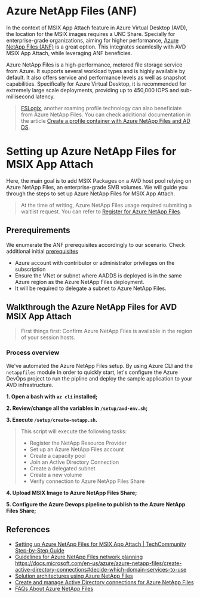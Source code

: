 # Azure NetApp Files (ANF)

In the context of MSIX App Attach feature in Azure Virtual Desktop (AVD), the location for the MSIX images requires a UNC Share. Specially for enterprise-grade organizations, aiming for higher performance, [Azure NetApp Files (ANF)](https://docs.microsoft.com/en-us/azure/azure-netapp-files/azure-netapp-files-introduction) is a great option. This integrates seamleslly with AVD MSIX App Attach, while leveraging ANF beneficies.

Azure NetApp Files is a high-performance, metered file storage service from Azure. It supports several workload types and is highly available by default. It also offers service and performance levels as well as snapshot capabilities. Specifically for Azure Virtual Desktop, it is recommended for extremely large scale deployments, providing up to 450,000 IOPS and sub-millisecond latency.

> [FSLogix](https://docs.microsoft.com/en-us/fslogix/overview), another roaming profile technology can also beneficiate from Azure NetApp Files. You can check additional documentation in the article [Create a profile container with Azure NetApp Files and AD DS](https://docs.microsoft.com/en-us/azure/virtual-desktop/create-fslogix-profile-container).

# Setting up Azure NetApp Files for MSIX App Attach

Here, the main goal is to add MSIX Packages on a AVD host pool relying on Azure NetApp Files, an enterprise-grade SMB volumes. We will guide you through the steps to set up Azure NetApp Files for MSIX App Attach.

> At the time of writing, Azure NetApp Files usage required submiting a waitlist request. You can refer to [Register for Azure NetApp Files](https://docs.microsoft.com/en-us/azure/azure-netapp-files/azure-netapp-files-register).

## Prerequirements

We enumerate the ANF prerequisites accordingly to our scenario. Check additional initial [prerequisites](../README.md#prerequirements)

- Azure account with contributor or administrator privileges on the subscription
- Ensure the VNet or subnet where AADDS is deployed is in the same Azure region as the Azure NetApp Files deployment.
- It will be required to delegate a subnet to Azure NetApp Files.

## Walkthrough the Azure NetApp Files for AVD MSIX App Attach

> First things first: Confirm Azure NetApp Files is available in the region of your session hosts.

### Process overview


We've automated the Azure NetApp Files setup. By using Azure CLI and the `netappfiles` module In order to quickly start, let's configure the Azure DevOps project to run the pipline and deploy the sample application to your AVD infrastructure.

**1. Open a bash with `az cli` installed;**

**2. Review/change all the variables in `/setup/avd-env.sh`;**

**3. Execute `/setup/create-netapp.sh`.**

  >  This script will execute the following tasks:
  > 
  >  - Register the NetApp Resource Provider
  >  - Set up an Azure NetApp Files account
  >  - Create a capacity pool
  >  - Join an Active Directory Connection
  >  - Create a delegated subnet
  >  - Create a new volume
  >  - Verify connection to Azure NetApp Files Share

**4. Upload MSIX Image to Azure NetApp Files Share;**

**5. Configure the Azure Devops pipeline to publish to the Azure NetApp Files Share;**

## References

- [Setting up Azure NetApp Files for MSIX App Attach | TechCommunity Step-by-Step Guide](https://techcommunity.microsoft.com/t5/azure-virtual-desktop/setting-up-azure-netapp-files-for-msix-app-attach-step-by-step/m-p/1990021)
- [Guidelines for Azure NetApp Files network planning](https://docs.microsoft.com/en-us/azure/azure-netapp-files/azure-netapp-files-network-topologies)
https://docs.microsoft.com/en-us/azure/azure-netapp-files/create-active-directory-connections#decide-which-domain-services-to-use
- [Solution architectures using Azure NetApp Files](https://docs.microsoft.com/en-us/azure/azure-netapp-files/azure-netapp-files-solution-architectures#virtual-desktop-infrastructure-solutions)
- [Create and manage Active Directory connections for Azure NetApp Files](https://docs.microsoft.com/en-us/azure/azure-netapp-files/create-active-directory-connections#decide-which-domain-services-to-use)
- [FAQs About Azure NetApp Files](https://docs.microsoft.com/en-us/azure/azure-netapp-files/azure-netapp-files-faqs)